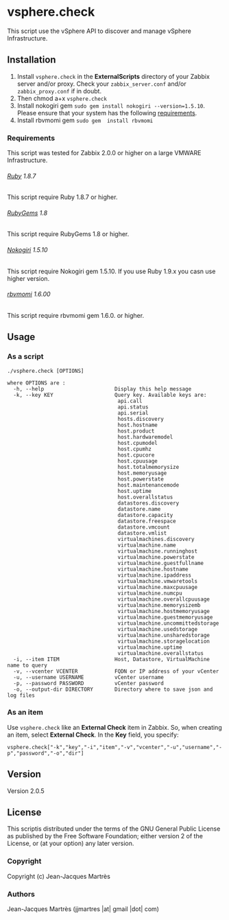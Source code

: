 vsphere.check
=============

This script use the vSphere API to discover and manage vSphere Infrastructure.

Installation
------------

1. Install `vsphere.check` in the **ExternalScripts** directory of your Zabbix server and/or proxy. Check your `zabbix_server.conf` and/or `zabbix_proxy.conf` if in doubt.
2. Then chmod a+x `vsphere.check`
3. Install nokogiri gem `sudo gem install nokogiri --version=1.5.10`. Please ensure that your system has the following [requirements](http://nokogiri.org/tutorials/installing_nokogiri.html).
4. Install rbvmomi gem `sudo gem  install rbvmomi`

### Requirements

This script was tested for Zabbix 2.0.0 or higher on a large VMWARE Infrastructure.

###### [Ruby](http://www.ruby-lang.org/en/downloads/) 1.8.7

This script require Ruby 1.8.7 or higher.

###### [RubyGems](http://rubygems.org) 1.8

This script require RubyGems 1.8 or higher.

###### [Nokogiri](http://nokogiri.org) 1.5.10

This script require Nokogiri gem 1.5.10. If you use Ruby 1.9.x you casn use higher version.

###### [rbvmomi](https://github.com/vmware/rbvmomi) 1.6.00

This script require rbvmomi gem 1.6.0. or higher.

Usage
-----

### As a script
    ./vsphere.check [OPTIONS]

    where OPTIONS are :
      -h, --help                       Display this help message
      -k, --key KEY                    Query key. Available keys are:
                                        api.call
                                        api.status
                                        api.serial
                                        hosts.discovery
                                        host.hostname
                                        host.product
                                        host.hardwaremodel
                                        host.cpumodel
                                        host.cpumhz
                                        host.cpucore
                                        host.cpuusage
                                        host.totalmemorysize
                                        host.memoryusage
                                        host.powerstate
                                        host.maintenancemode
                                        host.uptime
                                        host.overallstatus
                                        datastores.discovery
                                        datastore.name
                                        datastore.capacity
                                        datastore.freespace
                                        datastore.vmcount
                                        datastore.vmlist
                                        virtualmachines.discovery
                                        virtualmachine.name
                                        virtualmachine.runninghost
                                        virtualmachine.powerstate
                                        virtualmachine.guestfullname
                                        virtualmachine.hostname
                                        virtualmachine.ipaddress
                                        virtualmachine.vmwaretools
                                        virtualmachine.maxcpuusage
                                        virtualmachine.numcpu
                                        virtualmachine.overallcpuusage
                                        virtualmachine.memorysizemb
                                        virtualmachine.hostmemoryusage
                                        virtualmachine.guestmemoryusage
                                        virtualmachine.uncommittedstorage
                                        virtualmachine.usedstorage
                                        virtualmachine.unsharedstorage
                                        virtualmachine.storagelocation
                                        virtualmachine.uptime
                                        virtualmachine.overallstatus
      -i, --item ITEM                  Host, Datastore, VirtualMachine name to query
      -v, --vcenter VCENTER            FQDN or IP address of your vCenter
      -u, --username USERNAME          vCenter username
      -p, --password PASSWORD          vCenter password
      -o, --output-dir DIRECTORY       Directory where to save json and log files


### As an item
Use `vsphere.check` like an **External Check** item in Zabbix.  So, when creating an item, select **External Check**.  In the **Key** field, you specify:

    vsphere.check["-k","key","-i","item","-v","vcenter","-u","username","-p","password","-o","dir"]

Version
-------

Version 2.0.5

License
-------

This scriptis distributed under the terms of the GNU General Public License as published by the Free Software Foundation; either version 2 of the License, or (at your option) any later version.

### Copyright

  Copyright (c) Jean-Jacques Martrès

### Authors

  Jean-Jacques Martrès
  (jjmartres |at| gmail |dot| com)
